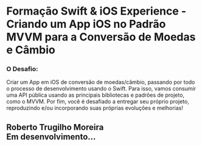 # Formação Swift & iOS Experience - Criando um App iOS no Padrão MVVM para a Conversão de Moedas e Câmbio

### O Desafio:

Criar um App em iOS de conversão de moedas/câmbio, passando por todo o processo de desenvolvimento usando o Swift. Para isso, vamos consumir uma API pública usando as principais bibliotecas e padrões de projeto, como o MVVM. Por fim, você é desafiado a entregar seu próprio projeto, reproduzindo e/ou incorporando suas próprias evoluções e melhorias!

## Roberto Trugilho Moreira<br>Em desenvolvimento...
